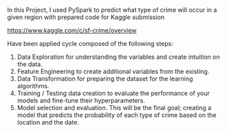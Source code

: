 In this Project, I used PySpark to predict what type of crime will occur in a given region with prepared code for Kaggle submission 

https://www.kaggle.com/c/sf-crime/overview

Have been applied cycle composed of the following steps:

1. Data Exploration for understanding the variables and create intuition on the data.
2. Feature Engineering to create additional variables from the existing.
3. Data Transformation for preparing the dataset for the learning algorithms.
4. Training / Testing data creation to evaluate the performance of your models and fine-tune their hyperparameters.
5. Model selection and evaluation. This will be the final goal; creating a model that
   predicts the probability of each type of crime based on the location and the date.
